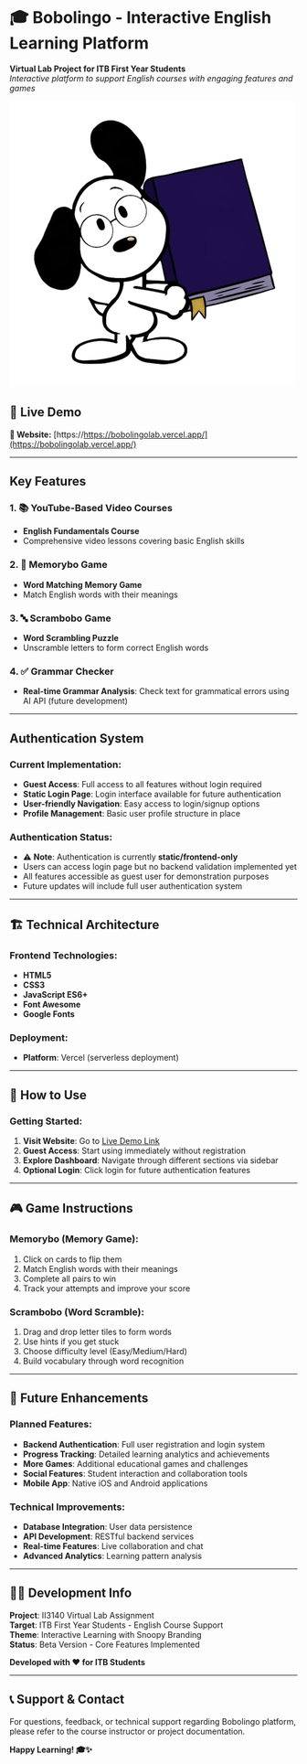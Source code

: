 # 🎓 Bobolingo - Interactive English Learning Platform

**Virtual Lab Project for ITB First Year Students**  
*Interactive platform to support English courses with engaging features and games*

![Snoopy Logo](assets/snoopy-removebg-preview.png)

## 🌟 **Live Demo**
**🚀 Website:** [https://https://bobolingolab.vercel.app/](https://bobolingolab.vercel.app/)

---

##  **Key Features**

### 1. 📚 **YouTube-Based Video Courses**
- **English Fundamentals Course**
- Comprehensive video lessons covering basic English skills


### 2. 🧠 **Memorybo Game** 
- **Word Matching Memory Game**
- Match English words with their meanings


### 3. 🔤 **Scrambobo Game**
- **Word Scrambling Puzzle**
- Unscramble letters to form correct English words  

### 4. ✅ **Grammar Checker**
- **Real-time Grammar Analysis**: Check text for grammatical errors using AI API (future development)

---

## **Authentication System**

### **Current Implementation:**
- **Guest Access**: Full access to all features without login required
- **Static Login Page**: Login interface available for future authentication
- **User-friendly Navigation**: Easy access to login/signup options
- **Profile Management**: Basic user profile structure in place

### **Authentication Status:**
- ⚠️ **Note**: Authentication is currently **static/frontend-only**
- Users can access login page but no backend validation implemented yet
- All features accessible as guest user for demonstration purposes
- Future updates will include full user authentication system

---

## 🏗️ **Technical Architecture**

### **Frontend Technologies:**
- **HTML5**
- **CSS3** 
- **JavaScript ES6+**
- **Font Awesome**
- **Google Fonts**

### **Deployment:**
- **Platform**: Vercel (serverless deployment)


---

## 📱 **How to Use**

### **Getting Started:**
1. **Visit Website**: Go to [Live Demo Link](https://bobolingolab.vercel.app/)
2. **Guest Access**: Start using immediately without registration
3. **Explore Dashboard**: Navigate through different sections via sidebar
4. **Optional Login**: Click login for future authentication features


---

## 🎮 **Game Instructions**

### **Memorybo (Memory Game):**
1. Click on cards to flip them
2. Match English words with their meanings  
3. Complete all pairs to win
4. Track your attempts and improve your score

### **Scrambobo (Word Scramble):**
1. Drag and drop letter tiles to form words
2. Use hints if you get stuck
3. Choose difficulty level (Easy/Medium/Hard)
4. Build vocabulary through word recognition

---

## 🚀 **Future Enhancements**

### **Planned Features:**
- **Backend Authentication**: Full user registration and login system
- **Progress Tracking**: Detailed learning analytics and achievements  
- **More Games**: Additional educational games and challenges
- **Social Features**: Student interaction and collaboration tools
- **Mobile App**: Native iOS and Android applications

### **Technical Improvements:**
- **Database Integration**: User data persistence
- **API Development**: RESTful backend services
- **Real-time Features**: Live collaboration and chat
- **Advanced Analytics**: Learning pattern analysis

---

## 👨‍💻 **Development Info**

**Project**: II3140 Virtual Lab Assignment  
**Target**: ITB First Year Students - English Course Support  
**Theme**: Interactive Learning with Snoopy Branding  
**Status**: Beta Version - Core Features Implemented  

**Developed with ❤️ for ITB Students**

---

## 📞 **Support & Contact**

For questions, feedback, or technical support regarding Bobolingo platform, please refer to the course instructor or project documentation.

**Happy Learning! 🎓✨** 